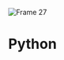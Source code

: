![Frame 27](https://github.com/manningstinson/codereference/assets/104523090/85ea05a1-07cb-403f-bac7-2aa759c5a25e)
# Python




